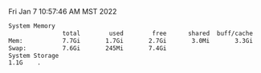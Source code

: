 Fri Jan  7 10:57:46 AM MST 2022
```bash
System Memory
               total        used        free      shared  buff/cache   available
Mem:           7.7Gi       1.7Gi       2.7Gi       3.0Mi       3.3Gi       5.5Gi
Swap:          7.6Gi       245Mi       7.4Gi
System Storage
1.1G	.
```
```bash

